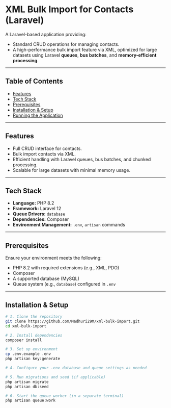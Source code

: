 # XML Bulk Import for Contacts (Laravel)

A Laravel-based application providing:

- Standard CRUD operations for managing contacts.
- A high-performance bulk import feature via XML, optimized for large datasets using Laravel **queues**, **bus batches**, and **memory-efficient processing**.

---

## Table of Contents

- [Features](#features)  
- [Tech Stack](#tech-stack)  
- [Prerequisites](#prerequisites)  
- [Installation & Setup](#installation--setup)  
- [Running the Application](#running-the-application) 

---

## Features

- Full CRUD interface for contacts.
- Bulk import contacts via XML.
- Efficient handling with Laravel queues, bus batches, and chunked processing.
- Scalable for large datasets with minimal memory usage.

---

## Tech Stack

- **Language:** PHP 8.2 
- **Framework:** Laravel 12
- **Queue Drivers:** `database`
- **Dependencies:** Composer  
- **Environment Management:** `.env`, `artisan` commands  

---

## Prerequisites

Ensure your environment meets the following:

- PHP 8.2 with required extensions (e.g., XML, PDO)
- Composer
- A supported database (MySQL)
- Queue system (e.g., `database`) configured in `.env`

---

## Installation & Setup

```bash
# 1. Clone the repository
git clone https://github.com/Madhuri29M/xml-bulk-import.git
cd xml-bulk-import

# 2. Install dependencies
composer install

# 3. Set up environment
cp .env.example .env
php artisan key:generate

# 4. Configure your .env database and queue settings as needed

# 5. Run migrations and seed (if applicable)
php artisan migrate
php artisan db:seed

# 6. Start the queue worker (in a separate terminal)
php artisan queue:work
